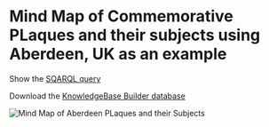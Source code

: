 # Mind Map of Commemorative PLaques and their subjects using Aberdeen, UK as an example

Show the [SQARQL query](./AberdeenPlaques.sparql)



Download the [KnowledgeBase Builder database](./AberdeenPlaques.kdb)

![Mind Map of Aberdeen PLaques and their Subjects](Aberdeen_plaques.gif?raw=true "Aberdeen Commemorative Plaques and their subjects")
